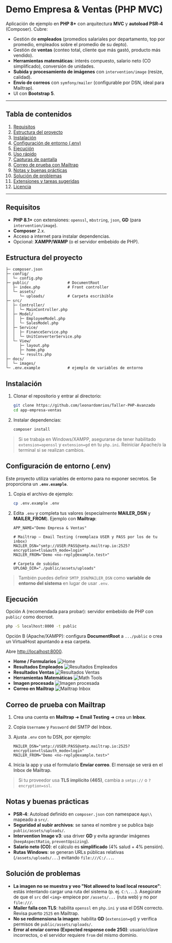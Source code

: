 # Demo Empresa & Ventas (PHP MVC)

Aplicación de ejemplo en **PHP 8+** con arquitectura **MVC** y **autoload PSR‑4** (Composer). Cubre:

* Gestión de **empleados** (promedios salariales por departamento, top por promedio, empleados sobre el promedio de su depto).
* Gestión de **ventas** (conteo total, cliente que más gastó, producto más vendido).
* **Herramientas matemáticas**: interés compuesto, salario neto (CO simplificado), conversión de unidades.
* **Subida y procesamiento de imágenes** con `intervention/image` (resize, calidad).
* **Envío de correos** con `symfony/mailer` (configurable por DSN, ideal para Mailtrap).
* UI con **Bootstrap 5**.

---

## Tabla de contenidos

1. [Requisitos](#requisitos)
2. [Estructura del proyecto](#estructura-del-proyecto)
3. [Instalación](#instalación)
4. [Configuración de entorno (.env)](#configuración-de-entorno-env)
5. [Ejecución](#ejecución)
6. [Uso rápido](#uso-rápido)
7. [Capturas de pantalla](#capturas-de-pantalla)
8. [Correo de prueba con Mailtrap](#correo-de-prueba-con-mailtrap)
9. [Notas y buenas prácticas](#notas-y-buenas-prácticas)
10. [Solución de problemas](#solución-de-problemas)
11. [Extensiones y tareas sugeridas](#extensiones-y-tareas-sugeridas)
12. [Licencia](#licencia)

---

## Requisitos

* **PHP 8.1+** con extensiones: `openssl`, `mbstring`, `json`, **GD** (para `intervention/image`).
* **Composer** 2.x.
* Acceso a internet para instalar dependencias.
* Opcional: **XAMPP/WAMP** (o el servidor embebido de PHP).

## Estructura del proyecto

```
├─ composer.json
├─ config/
│  └─ config.php
├─ public/                 # DocumentRoot
│  ├─ index.php            # Front controller
│  └─ assets/
│     └─ uploads/          # Carpeta escribible
├─ src/
│  ├─ Controller/
│  │  └─ MainController.php
│  ├─ Model/
│  │  ├─ EmployeeModel.php
│  │  └─ SalesModel.php
│  ├─ Service/
│  │  ├─ FinanceService.php
│  │  └─ UnitConverterService.php
│  └─ View/
│     ├─ layout.php
│     ├─ home.php
│     └─ results.php
├─ docs/
│  └─ images/              
└─ .env.example            # ejemplo de variables de entorno
```

## Instalación

1. Clonar el repositorio y entrar al directorio:

   ```bash
   git clone https://github.com/leonardomrios/Taller-PHP-Avanzado
   cd app-empresa-ventas
   ```
2. Instalar dependencias:

   ```bash
   composer install
   ```

> Si se trabaja en Windows/XAMPP, asegurarse de tener habilitado `extension=openssl` y `extension=gd` en tu `php.ini`. Reiniciar Apache/o la terminal si se realizan cambios.

## Configuración de entorno (.env)

Este proyecto utiliza variables de entorno para no exponer secretos. Se proporciona un **`.env.example`**.

1. Copia el archivo de ejemplo:

   ```bash
   cp .env.example .env
   ```
2. Edita `.env` y completa tus valores (especialmente **MAILER\_DSN** y **MAILER\_FROM**). Ejemplo con **Mailtrap**:

   ```dotenv
   APP_NAME="Demo Empresa & Ventas"

   # Mailtrap – Email Testing (reemplaza USER y PASS por los de tu inbox)
   MAILER_DSN="smtp://USER:PASS@smtp.mailtrap.io:2525?encryption=tls&auth_mode=login"
   MAILER_FROM="Demo <no-reply@example.test>"

   # Carpeta de subidas
   UPLOAD_DIR="./public/assets/uploads"
   ```

> También puedes definir `SMTP_DSN`/`MAILER_DSN` como **variable de entorno del sistema** en lugar de usar `.env`.

## Ejecución

Opción A (recomendada para probar): servidor embebido de PHP con `public/` como docroot.

```bash
php -S localhost:8000 -t public
```

Opción B (Apache/XAMPP): configura **DocumentRoot** a `.../public` o crea un VirtualHost apuntando a esa carpeta.

Abre [http://localhost:8000](http://localhost:8000).



* **Home / Formularios**
  ![Home](docs/images/home.png)
* **Resultados Empleados**
  ![Resultados Empleados](docs/images/results_employees.png)
* **Resultados Ventas**
  ![Resultados Ventas](docs/images/results_sales.png)
* **Herramientas Matemáticas**
  ![Math Tools](docs/images/results_math.png)
* **Imagen procesada**
  ![Imagen procesada](docs/images/image_processed.png)
* **Correo en Mailtrap**
  ![Mailtrap Inbox](docs/images/mailtrap_inbox.png)

## Correo de prueba con Mailtrap

1. Crea una cuenta en **Mailtrap** ➜ **Email Testing** ➜ crea un **Inbox**.
2. Copia `Username` y `Password` del SMTP del Inbox.
3. Ajusta `.env` con tu DSN, por ejemplo:

   ```dotenv
   MAILER_DSN="smtp://USER:PASS@smtp.mailtrap.io:2525?encryption=tls&auth_mode=login"
   MAILER_FROM="Demo <no-reply@example.test>"
   ```
4. Inicia la app y usa el formulario **Enviar correo**. El mensaje se verá en el Inbox de Mailtrap.

> Si tu proveedor usa **TLS implícito (465)**, cambia a `smtps://` o `?encryption=ssl`.

## Notas y buenas prácticas

* **PSR‑4**: Autoload definido en `composer.json` con namespace `App\\` mapeado a `src/`.
* **Seguridad al subir archivos**: se sanea el nombre y se publica bajo `public/assets/uploads/`.
* **Intervention Image v3**: usa driver **GD** y evita agrandar imágenes (`keepAspectRatio`, `preventUpsizing`).
* **Salario neto (CO)**: el cálculo es **simplificado** (4% salud + 4% pensión).
* **Rutas Windows**: se generan URLs públicas relativas (`/assets/uploads/...`) evitando `file:///C:/...`.

## Solución de problemas

* **La imagen no se muestra y veo "Not allowed to load local resource"**: estás intentando cargar una ruta del sistema (p. ej. `C:\...`). Asegúrate de que el `src` del `<img>` empiece por `/assets/...` (ruta web) y no por `file:///`.
* **Mailer falla con TLS**: habilita `openssl` en `php.ini` y usa el DSN correcto. Revisa puerto `2525` en Mailtrap.
* **No se redimensiona la imagen**: habilita **GD** (`extension=gd`) y verifica permisos de `public/assets/uploads/`.
* **Error al enviar correo (Expected response code 250)**: usuario/clave incorrectos, o el servidor requiere `from` del mismo dominio.

